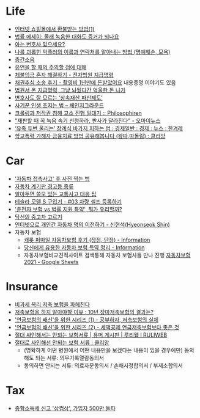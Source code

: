 Life
====
* [인터넷 쇼핑몰에서 환불받는 방법(1)](https://www.help-me.kr/lawyer/hyoyeonpark/article/show1/)
* [법률 에세이: 몰래 녹음한 대화도 증거가 되나요](http://slownews.kr/50951)
* [아는 변호사 있으세요?](https://storyfunding.daum.net/project/1700/episodes)
* [나를 괴롭힌 악플러의 이름과 연락처를 알아내는 방법 (명예훼손, 모욕)](https://www.help-me.kr/lawyer/sangminlee/article/00011/)
* [층간소음](http://oneclick.law.go.kr/CSP/CSP/CnpClsMain.laf?popMenu=ov&csmSeq=549&ccfNo=7&cciNo=1&cnpClsNo=1)
* [유언을 할 때의 주의할 점에 대해](http://howto-insure.com/61)
* [체불임금 혼자 해결하기 - 전자법원 지급명령](https://blog.naver.com/hidejj79/221650897956)
* [채권추심 소송 후기 - 촬영비 1년만에 돈받았어요](https://www.clien.net/service/board/use/14180259?od=T31&po=0&category=&groupCd=) 내용증명 이야기도 있음
* [법원서 온 지급명령, 그냥 놔뒀다간 억울한 돈 나가](https://news.v.daum.net/v/20181006080102116)
* [변호사도 잘 모르는 ‘상속재산 파산제도’](https://m.lawtimes.co.kr/Content/Article?serial=119663)
* [사기꾼 인생 조지는 법 – 체인지그라운드](http://thechangeground.com/archives/29415)
* [크롤링과 저작권 침해 고소 진행 일대기 :: Philosophiren](https://philosophiren.tistory.com/321)
* ["재판할 때 꼭 녹음 속기 신청하라, 판사가 달라진다" - 오마이뉴스](http://www.ohmynews.com/NWS_Web/View/at_pg.aspx?CNTN_CD=a0002739580)
* [‘유족 두번 울리는’ 장례식 바가지 피하는 법 : 경제일반 : 경제 : 뉴스 : 한겨레](https://www.hani.co.kr/arti/economy/economy_general/997305.html)
* [학교폭력 가해자 금융치료 방법 공유해봅니다 (왕따,따돌림) : 클리앙](https://www.clien.net/service/board/lecture/15860872)

# Car
* ['자동차 접촉사고' 후 사진 찍는 법](http://www.huffingtonpost.kr/2015/03/19/story_n_6899668.html)
* [자동차 계기판 경고등 종류](https://gogosa77.blog.me/221026316766)
* [알아두면 쓸모 있는 교통사고 대응 팁](http://www.pickis.co.kr/?p=115278)
* [테슬라 모델 S 구입기 - #03 차량 셀프 등록하기](https://www.androidhuman.com/life/2019/07/11/start_on_model_s_3/)
* ['운전자 보험 vs 법률 지원 특약', 뭐가 유리할까?](https://brunch.co.kr/@kosy0346/32)
* [닥신의 중고차 고르기](https://www.youtube.com/playlist?list=PLh3h1HqdaD83mEb6a4no7J7uSCDr3qLlf)
* [인터넷으로 개인간 자동차 명의 이전하기 - 신현석(Hyeonseok Shin)](https://hyeonseok.com/blog/881)
* 자동차 보험
  * [캐롯 퍼마일 자동차보험 후기 (장점, 단점) - Information](https://ric4875-1.tistory.com/entry/%EC%BA%90%EB%A1%AF-%ED%8D%BC%EB%A7%88%EC%9D%BC-%EC%9E%90%EB%8F%99%EC%B0%A8%EB%B3%B4%ED%97%98-%ED%9B%84%EA%B8%B0-%EC%9E%A5%EC%A0%90-%EB%8B%A8%EC%A0%90)
  * [당신에게 유용한 자동차 보험 특약 정리 - Information](https://ric4875-1.tistory.com/entry/%EC%9E%90%EB%8F%99%EC%B0%A8-%EB%B3%B4%ED%97%98-%ED%8A%B9%EC%95%BD-%EC%B6%94%EC%B2%9C)
  * 자동차보험비교견적사이트 검색통해 자동차 보험사들 만나 진행 [자동차보험 2021 - Google Sheets](https://docs.google.com/spreadsheets/d/1avk-mGt0HCPTOBmi1_vWUXFZhHCUBzvU3MNKhIGvDNE/edit#gid=0)

# Insurance
* [비과세 복리 저축 보험을 파헤친다](http://youngbinlee.com/2011/04/taxfree-saving/)
* [저축보험을 하지 말아야할 이유 : 10년 장마저축보험의 결과는?](http://financialfreedom.kr/803)
* ['연금보험의 배신'을 위한 시리즈 (1) - 공부하자, 저축보험의 실체](http://financialfreedom.kr/951)
* ['연금보험의 배신'을 위한 시리즈 (2) - 세액공제 연금저축보험보다 좋은 것](http://financialfreedom.kr/952)
* [절대 싸인해서는 안되는 보험서류 | 유머 게시판 | 루리웹 l RULIWEB](https://bbs.ruliweb.com/best/board/300143/read/51117916)
* [절대로 사인해선 안되는 보험 서류 : 클리앙](https://www.clien.net/service/board/park/16109763)
  * (명확하게 어떤 병원에서 어떤 내용만을 보겠다는 내용이 있을 경우에만) 동의해도 되는 서류: 의무기록열람동의서
  * 동의하면 안되는 서류: 의료자문동의서 / 손해사정합의서 / 부제소합의서

# Tax
* [종합소득세 신고 '삼쩜삼', 가입자 500만 돌파](https://www.venturesquare.net/838070)
